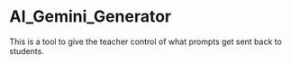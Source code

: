 # AI_Gemini_Generator
This is a tool to give the teacher control of what prompts get sent back to students.
